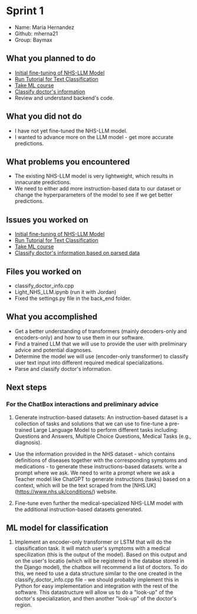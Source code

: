 # Sprint 1

- Name: Maria Hernandez 
- Github: mherna21
- Group: Baymax

## What you planned to do
- [Initial fine-tuning of NHS-LLM Model](https://github.com/MariAuxHer/Baymax/issues/2)
- [Run Tutorial for Text Classification](https://github.com/MariAuxHer/Baymax/issues/3)
- [Take ML course](https://github.com/MariAuxHer/Baymax/issues/1)
- [Classify doctor's information](https://github.com/MariAuxHer/Baymax/issues/6)
- Review and understand backend's code.

## What you did not do
- I have not yet fine-tuned the NHS-LLM model. 
- I wanted to advance more on the LLM model - get more accurate predictions.  

## What problems you encountered
- The existing NHS-LLM model is very lightweight, which results in innacurate predictions. 
- We need to either add more instruction-based data to our dataset or change the hyperparameters of the model
to see if we get better predictions. 

## Issues you worked on
- [Initial fine-tuning of NHS-LLM Model](https://github.com/MariAuxHer/Baymax/issues/2)
- [Run Tutorial for Text Classification](https://github.com/MariAuxHer/Baymax/issues/3)
- [Take ML course](https://github.com/MariAuxHer/Baymax/issues/1)
- [Classify doctor's information based on parsed data](https://github.com/MariAuxHer/Baymax/issues/6)

## Files you worked on
- classify_doctor_info.cpp
- Light_NHS_LLM.ipynb (run it with Jordan)
- Fixed the settings.py file in the back_end folder. 

## What you accomplished
- Get a better understanding of transformers (mainly decoders-only and encoders-only) and how to use them in our software. 
- Find a trained LLM that we will use to provide the user with preliminary advice and potential diagnoses.
- Determine the model we will use (encoder-only transformer) to classify user text input into different required medical specializations. 
- Parse and classify doctor's information. 

## Next steps 

### For the ChatBox interactions and preliminary advice


1. Generate instruction-based datasets: An instruction-based dataset is a collection of tasks and solutions that we can use to fine-tune a pre-trained Large Language Model to perform different tasks including: Questions and Answers, Multiple Choice Questions, Medical Tasks (e.g., diagnosis). 

- Use the information provided in the NHS dataset - which contains definitions of diseases together with the corresponding symptoms and medications - to generate these instructions-based datasets. write a prompt where we ask. We need to write a prompt where we ask a Teacher model like ChatGPT to generate instructions (tasks) based on a context, which will be the text scraped from the [NHS.UK] (https://www.nhs.uk/conditions/) website. 

2. Fine-tune even further the medical-specialized NHS-LLM model with the additional instruction-based datasets generated. 

## ML model for classification 
1. Implement an encoder-only transformer or LSTM that will do the classification task. It will match user's symptoms with a medical specilization (this is the output of the model). Based on this output and on the user's locatio (which will be registered in the databse stored in the Django model), the chatbox will recommend a list of doctors. To do this, we need to use a data structure similar to the one created in the classify_doctor_info.cpp file - we should probably implement this in Python for easy implementation and integration with the rest of the software. This datastructure will allow us to do a "look-up" of the doctor's specialization, and then another "look-up" of the doctor's region. 

